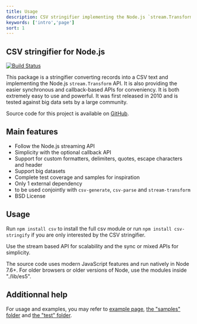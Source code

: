 ```yaml
---
title: Usage
description: CSV stringifier implementing the Node.js `stream.Transform` API
keywords: ['intro','page']
sort: 1
---
```


## CSV stringifier for Node.js

[![Build Status](https://api.travis-ci.org/adaltas/node-csv-stringify.svg)](https://travis-ci.org/#!/adaltas/node-csv-stringify)

This package is a stringifier converting records into a CSV text and implementing the
Node.js `stream.Transform` API. It is also providing the easier synchronous and
callback-based APIs for conveniency. It is both extremely easy to use and
powerful. It was first released in 2010 and is tested against big data
sets by a large community.

Source code for this project is available on [GitHub][stringify].

## Main features

* Follow the Node.js streaming API
* Simplicity with the optional callback API
* Support for custom formatters, delimiters, quotes, escape characters and header
* Support big datasets
* Complete test coverage and samples for inspiration
* Only 1 external dependency
* to be used conjointly with `csv-generate`, `csv-parse` and `stream-transform`
* BSD License

## Usage

Run `npm install csv` to install the full csv module or run
`npm install csv-stringify` if you are only interested by the CSV stringifier.

Use the stream based API for scalability and the sync or mixed APIs for simplicity.

The source code uses modern JavaScript features and run natively in Node 7.6+.
For older browsers or older versions of Node, use the modules inside "./lib/es5".

## Additionnal help

For usage and examples, you may refer to
[example page](/stringify/examples/),
[the "samples" folder][stringify-samples] and [the "test" folder][stringify-test].

[travis-csv-stringify]: http://travis-ci.org/adaltas/node-csv-stringify
[stringify]: https://github.com/adaltas/node-csv-stringify
[stringify-samples]: https://github.com/adaltas/node-csv-stringify/tree/master/samples
[stringify-test]: https://github.com/adaltas/node-csv-stringify/tree/master/test
